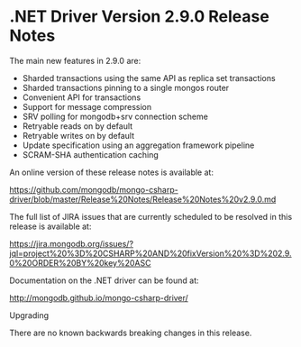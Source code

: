 # .NET Driver Version 2.9.0 Release Notes

The main new features in 2.9.0 are:

* Sharded transactions using the same API as replica set transactions
* Sharded transactions pinning to a single mongos router
* Convenient API for transactions
* Support for message compression
* SRV polling for mongodb+srv connection scheme
* Retryable reads on by default
* Retryable writes on by default
* Update specification using an aggregation framework pipeline
* SCRAM-SHA authentication caching

An online version of these release notes is available at:

https://github.com/mongodb/mongo-csharp-driver/blob/master/Release%20Notes/Release%20Notes%20v2.9.0.md

The full list of JIRA issues that are currently scheduled to be resolved in this release is available at:

https://jira.mongodb.org/issues/?jql=project%20%3D%20CSHARP%20AND%20fixVersion%20%3D%202.9.0%20ORDER%20BY%20key%20ASC


Documentation on the .NET driver can be found at:

http://mongodb.github.io/mongo-csharp-driver/

Upgrading

There are no known backwards breaking changes in this release.
